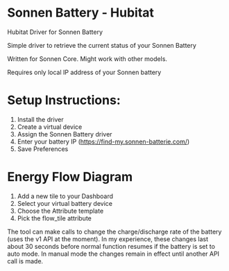 # Sonnen Battery - Hubitat
Hubitat Driver for Sonnen Battery

Simple driver to retrieve the current status of your Sonnen Battery

Written for Sonnen Core. Might work with other models.

Requires only local IP address of your Sonnen battery


# Setup Instructions:
1. Install the driver
2. Create a virtual device
3. Assign the Sonnen Battery driver
4. Enter your battery IP (https://find-my.sonnen-batterie.com/)
5. Save Preferences

# Energy Flow Diagram
1. Add a new tile to your Dashboard
2. Select your virtual battery device
3. Choose the Attribute template
4. Pick the flow_tile attribute


The tool can make calls to change the charge/discharge rate of the battery (uses the v1 API at the moment). In my experience, these changes last about 30 seconds before normal function resumes if the battery is set to auto mode. In manual mode the changes remain in effect until another API call is made.
